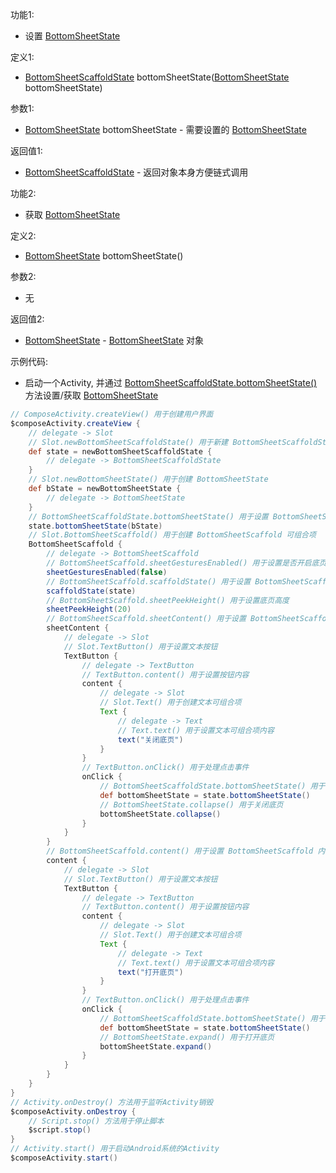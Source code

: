 功能1:

+ 设置 [BottomSheetState](/API/UI/Compose/State/BottomSheetState/README.md)

定义1:

+ [BottomSheetScaffoldState](/API/UI/Compose/State/BottomSheetScaffoldState/README.md)
  bottomSheetState([BottomSheetState](/API/UI/Compose/State/BottomSheetState/README.md) bottomSheetState)

参数1:

+ [BottomSheetState](/API/UI/Compose/State/BottomSheetState/README.md) bottomSheetState -
  需要设置的 [BottomSheetState](/API/UI/Compose/State/BottomSheetState/README.md)

返回值1:

+ [BottomSheetScaffoldState](/API/UI/Compose/State/BottomSheetScaffoldState/README.md) - 返回对象本身方便链式调用

功能2:

+ 获取 [BottomSheetState](/API/UI/Compose/State/BottomSheetState/README.md)

定义2:

+ [BottomSheetState](/API/UI/Compose/State/BottomSheetState/README.md) bottomSheetState()

参数2:

+ 无

返回值2:

+ [BottomSheetState](/API/UI/Compose/State/BottomSheetState/README.md) -
  [BottomSheetState](/API/UI/Compose/State/BottomSheetState/README.md) 对象

示例代码:

+ 启动一个Activity,
  并通过 [BottomSheetScaffoldState.bottomSheetState()](/API/UI/Compose/State/BottomSheetScaffoldState/README.md?id=bottomSheetState)
  方法设置/获取 [BottomSheetState](/API/UI/Compose/State/BottomSheetState/README.md)

```groovy
// ComposeActivity.createView() 用于创建用户界面
$composeActivity.createView {
    // delegate -> Slot
    // Slot.newBottomSheetScaffoldState() 用于新建 BottomSheetScaffoldState
    def state = newBottomSheetScaffoldState {
        // delegate -> BottomSheetScaffoldState
    }
    // Slot.newBottomSheetState() 用于创建 BottomSheetState
    def bState = newBottomSheetState {
        // delegate -> BottomSheetState
    }
    // BottomSheetScaffoldState.bottomSheetState() 用于设置 BottomSheetState
    state.bottomSheetState(bState)
    // Slot.BottomSheetScaffold() 用于创建 BottomSheetScaffold 可组合项
    BottomSheetScaffold {
        // delegate -> BottomSheetScaffold
        // BottomSheetScaffold.sheetGesturesEnabled() 用于设置是否开启底页手势
        sheetGesturesEnabled(false)
        // BottomSheetScaffold.scaffoldState() 用于设置 BottomSheetScaffoldState
        scaffoldState(state)
        // BottomSheetScaffold.sheetPeekHeight() 用于设置底页高度
        sheetPeekHeight(20)
        // BottomSheetScaffold.sheetContent() 用于设置 BottomSheetScaffold 底页内容
        sheetContent {
            // delegate -> Slot
            // Slot.TextButton() 用于设置文本按钮
            TextButton {
                // delegate -> TextButton
                // TextButton.content() 用于设置按钮内容
                content {
                    // delegate -> Slot
                    // Slot.Text() 用于创建文本可组合项
                    Text {
                        // delegate -> Text
                        // Text.text() 用于设置文本可组合项内容
                        text("关闭底页")
                    }
                }
                // TextButton.onClick() 用于处理点击事件
                onClick {
                    // BottomSheetScaffoldState.bottomSheetState() 用于获取 BottomSheetState
                    def bottomSheetState = state.bottomSheetState()
                    // BottomSheetState.collapse() 用于关闭底页
                    bottomSheetState.collapse()
                }
            }
        }
        // BottomSheetScaffold.content() 用于设置 BottomSheetScaffold 内容
        content {
            // delegate -> Slot
            // Slot.TextButton() 用于设置文本按钮
            TextButton {
                // delegate -> TextButton
                // TextButton.content() 用于设置按钮内容
                content {
                    // delegate -> Slot
                    // Slot.Text() 用于创建文本可组合项
                    Text {
                        // delegate -> Text
                        // Text.text() 用于设置文本可组合项内容
                        text("打开底页")
                    }
                }
                // TextButton.onClick() 用于处理点击事件
                onClick {
                    // BottomSheetScaffoldState.bottomSheetState() 用于获取 BottomSheetState
                    def bottomSheetState = state.bottomSheetState()
                    // BottomSheetState.expand() 用于打开底页
                    bottomSheetState.expand()
                }
            }
        }
    }
}
// Activity.onDestroy() 方法用于监听Activity销毁
$composeActivity.onDestroy {
    // Script.stop() 方法用于停止脚本
    $script.stop()
}
// Activity.start() 用于启动Android系统的Activity
$composeActivity.start()
```